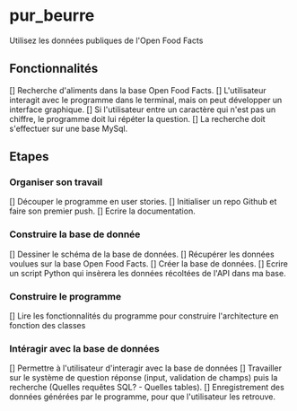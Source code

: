 # pur_beurre
Utilisez les données publiques de l'Open Food Facts

## Fonctionnalités

  [] Recherche d'aliments dans la base Open Food Facts.
  [] L'utilisateur interagit avec le programme dans le terminal, mais on peut développer un interface graphique.
  [] Si l'utilisateur entre un caractère qui n'est pas un chiffre, le programme doit lui répéter la question.
  [] La recherche doit s'effectuer sur une base MySql.

## Etapes

### Organiser son travail
  [] Découper le programme en user stories.
  [] Initialiser un repo Github et faire son premier push.
  [] Ecrire la documentation.

### Construire la base de donnée
  [] Dessiner le schéma de la base de données.
  [] Récupérer les données voulues sur la base Open Food Facts.
  [] Créer la base de données.
  [] Ecrire un script Python qui insèrera les données récoltées de l'API dans ma base.

### Construire le programme
  [] Lire les fonctionnalités du programme pour construire l'architecture en fonction des classes

### Intéragir avec la base de données
  [] Permettre à l'utilisateur d'interagir avec la base de données
  [] Travailler sur le système de question réponse (input, validation de champs) puis la recherche (Quelles requêtes SQL? - Quelles tables).
  [] Enregistrement des données générées par le programme, pour que l'utilisateur les retrouve.


